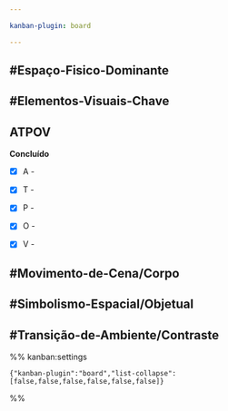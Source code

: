 ```yaml
---

kanban-plugin: board

---
```


## #Espaço-Fisico-Dominante



## #Elementos-Visuais-Chave



## ATPOV

**Concluído**
- [x] A -
- [x] T -
- [x] P -
- [x] O -
- [x] V -


## #Movimento-de-Cena/Corpo



## #Simbolismo-Espacial/Objetual



## #Transição-de-Ambiente/Contraste





%% kanban:settings
```
{"kanban-plugin":"board","list-collapse":[false,false,false,false,false,false]}
```
%%